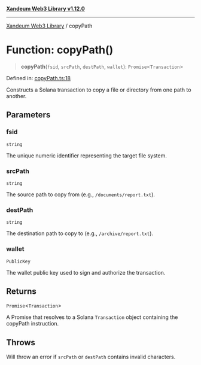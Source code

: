 [**Xandeum Web3 Library v1.12.0**](../README.md)

***

[Xandeum Web3 Library](../globals.md) / copyPath

# Function: copyPath()

> **copyPath**(`fsid`, `srcPath`, `destPath`, `wallet`): `Promise`\<`Transaction`\>

Defined in: [copyPath.ts:18](https://github.com/Xandeum/test_web3/blob/main/src/copyPath.ts#L18)

Constructs a Solana transaction to copy a file or directory from one  path to another.

## Parameters

### fsid

`string`

The unique numeric identifier representing the target file system.

### srcPath

`string`

The source path to copy from (e.g., `/documents/report.txt`).

### destPath

`string`

The destination path to copy to (e.g., `/archive/report.txt`).

### wallet

`PublicKey`

The wallet public key used to sign and authorize the transaction.

## Returns

`Promise`\<`Transaction`\>

A Promise that resolves to a Solana `Transaction` object containing the copyPath instruction.

## Throws

Will throw an error if `srcPath` or `destPath` contains invalid characters.

